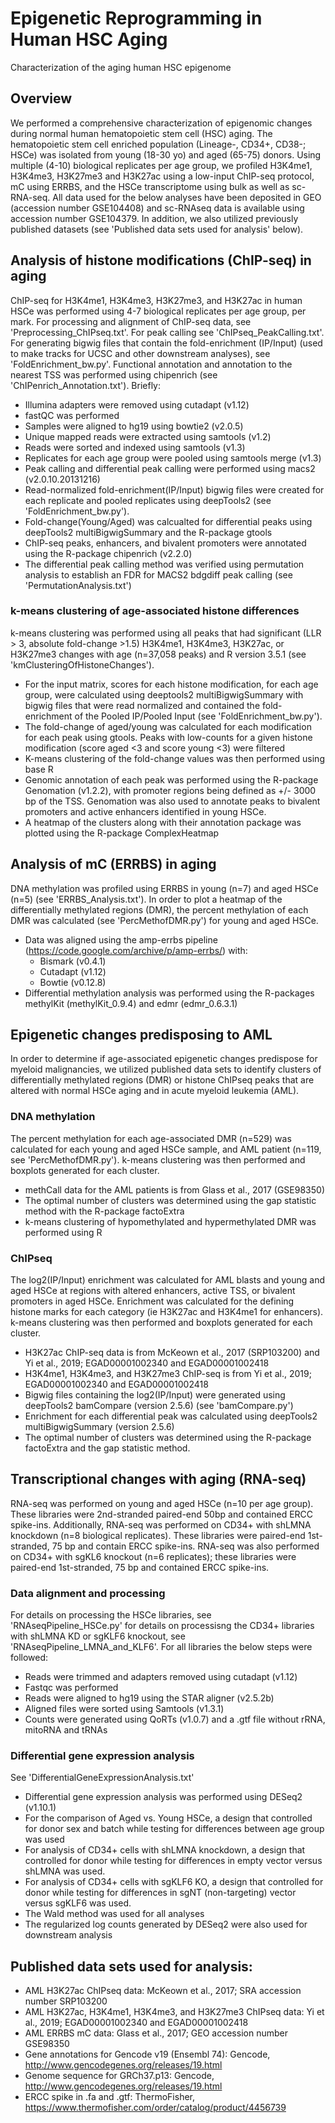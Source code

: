 # Epigenetic Reprogramming in Human HSC Aging
Characterization of the aging human HSC epigenome

## Overview
We performed a comprehensive characterization of epigenomic changes during normal human hematopoietic stem cell (HSC) aging. The hematopoietic stem cell enriched population (Lineage-, CD34+, CD38-; HSCe) was isolated from young (18-30 yo) and aged (65-75) donors.  Using multiple (4-10) biological replicates per age group, we profiled H3K4me1, H3K4me3, H3K27me3 and H3K27ac using a low-input ChIP-seq protocol, mC using ERRBS, and the HSCe transcriptome using bulk as well as sc-RNA-seq. All data used for the below analyses have been deposited in GEO (accession number GSE104408) and sc-RNAseq data is available using accession number GSE104379. In addition, we also utilized previously published datasets (see 'Published data sets used for analysis' below).


## Analysis of histone modifications (ChIP-seq) in aging
ChIP-seq for H3K4me1, H3K4me3, H3K27me3, and H3K27ac in human HSCe was performed using 4-7 biological replicates per age group, per mark. For processing and alignment of ChIP-seq data, see 'Preprocessing_ChIPseq.txt'. For peak calling see 'ChIPseq_PeakCalling.txt'. For generating bigwig files that contain the fold-enrichment (IP/Input) (used to make tracks for UCSC and other downstream analyses), see 'FoldEnrichment_bw.py'. Functional annotation and annotation to the nearest TSS was performed using chipenrich (see 'ChIPenrich_Annotation.txt'). Briefly:
  - Illumina adapters were removed using cutadapt (v1.12)
  - fastQC was performed
  - Samples were aligned to hg19 using bowtie2 (v2.0.5)
  - Unique mapped reads were extracted using samtools (v1.2)
  - Reads were sorted and indexed using samtools (v1.3)
  - Replicates for each age group were pooled using samtools merge (v1.3)
  - Peak calling and differential peak calling were performed using macs2 (v2.0.10.20131216)
  - Read-normalized fold-enrichment(IP/Input) bigwig files were created for each replicate and pooled replicates using deepTools2 (see 'FoldEnrichment_bw.py').
  - Fold-change(Young/Aged) was calcualted for differential peaks using deepTools2 multiBigwigSummary and the R-package gtools
  - ChIP-seq peaks, enhancers, and bivalent promoters were annotated using the R-package chipenrich (v2.2.0)
  - The differential peak calling method was verified using permutation analysis to establish an FDR for MACS2 bdgdiff peak calling (see 'PermutationAnalysis.txt')

### k-means clustering of age-associated histone differences
k-means clustering was performed using all peaks that had significant (LLR > 3, absolute fold-change >1.5) H3K4me1, H3K4me3, H3K27ac, or H3K27me3 changes with age (n=37,058 peaks) and R version 3.5.1 (see 'kmClusteringOfHistoneChanges').
  - For the input matrix, scores for each histone modification, for each age group, were calculated using deeptools2 multiBigwigSummary with bigwig files that were read normalized and contained the fold-enrichment of the Pooled IP/Pooled Input (see 'FoldEnrichment_bw.py').
  - The fold-change of aged/young was calculated for each modification for each peak using gtools. Peaks with low-counts for a given histone modification (score aged <3 and score young <3) were filtered
  - K-means clustering of the fold-change values was then performed using base R
  - Genomic annotation of each peak was performed using the R-package Genomation (v1.2.2), with promoter regions being defined as +/- 3000 bp of the TSS. Genomation was also used to annotate peaks to bivalent promoters and active enhancers identified in young HSCe.
  - A heatmap of the clusters along with their annotation package was plotted using the R-package ComplexHeatmap
  
## Analysis of mC (ERRBS) in aging 
DNA methylation was profiled using ERRBS in young (n=7) and aged HSCe (n=5) (see 'ERRBS_Analysis.txt'). In order to plot a heatmap of the differentially methylated regions (DMR), the percent methylation of each DMR was calculated (see 'PercMethofDMR.py') for young and aged HSCe. 

- Data was aligned using the amp-errbs pipeline (https://code.google.com/archive/p/amp-errbs/) with:
  - Bismark (v0.4.1)
  - Cutadapt (v1.12)
  - Bowtie (v0.12.8)
 - Differential methylation analysis was performed using the R-packages methylKit (methylKit_0.9.4) and edmr (edmr_0.6.3.1)

 
## Epigenetic changes predisposing to AML
In order to determine if age-associated epigenetic changes predispose for myeloid malignancies, we utilized published data sets to identify clusters of differentially methylated regions (DMR) or histone ChIPseq peaks that are altered with normal HSCe aging and in acute myeloid leukemia (AML).

### DNA methylation
The percent methylation for each age-associated DMR (n=529) was calculated for each young and aged HSCe sample, and AML patient (n=119, see 'PercMethofDMR.py'). k-means clustering was then performed and boxplots generated for each cluster.
  - methCall data for the AML patients is from Glass et al., 2017 (GSE98350)
  - The optimal number of clusters was determined using the gap statistic method with the R-package factoExtra
   - k-means clustering of hypomethylated and hypermethylated DMR was performed using R
  
### ChIPseq
The log2(IP/Input) enrichment was calculated for AML blasts and young and aged HSCe at regions with altered enhancers, active TSS, or bivalent promoters in aged HSCe. Enrichment was calculated for the defining histone marks for each category (ie H3K27ac and H3K4me1 for enhancers). k-means clustering was then performed and boxplots generated for each cluster.
  - H3K27ac ChIP-seq data is from McKeown et al., 2017 (SRP103200) and Yi et al., 2019; EGAD00001002340 and EGAD00001002418 
  - H3K4me1, H3K4me3, and H3K27me3 ChIP-seq is from Yi et al., 2019; EGAD00001002340 and EGAD00001002418 
  - Bigwig files containing the log2(IP/Input) were generated using deepTools2 bamCompare (version 2.5.6) (see 'bamCompare.py')
  - Enrichment for each differential peak was calculated using deepTools2 multiBigwigSummary (version 2.5.6)
  - The optimal number of clusters was determined using the R-package factoExtra and the gap statistic method. 
  
  
## Transcriptional changes with aging (RNA-seq)
RNA-seq was performed on young and aged HSCe (n=10 per age group). These libraries were 2nd-stranded paired-end 50bp and contained ERCC spike-ins. Additionally, RNA-seq was performed on CD34+ with shLMNA knockdown (n=8 biological replicates). These libraries were paired-end 1st-stranded, 75 bp and contain ERCC spike-ins. RNA-seq was also performed on CD34+ with sgKL6 knockout (n=6 replicates); these libraries were paired-end 1st-stranded, 75 bp and contained ERCC spike-ins.


### Data alignment and processing
For details on processing the HSCe libraries, see 'RNAseqPipeline_HSCe.py' for details on processisng the CD34+ libraries with shLMNA KD or sgKLF6 knockout, see 'RNAseqPipeline_LMNA_and_KLF6'. For all libraries the below steps were followed:
- Reads were trimmed and adapters removed using cutadapt (v1.12)
- Fastqc was performed 
- Reads were aligned to hg19 using the STAR aligner (v2.5.2b)
- Aligned files were sorted using Samtools (v1.3.1)
- Counts were generated using QoRTs (v1.0.7) and a .gtf file without rRNA, mitoRNA and tRNAs 


### Differential gene expression analysis
See 'DifferentialGeneExpressionAnalysis.txt'
  - Differential gene expression analysis was performed using DESeq2 (v1.10.1)
  - For the comparison of Aged vs. Young HSCe, a design that controlled for donor sex and batch while testing for differences between age group was used
  - For analysis of CD34+ cells with shLMNA knockdown, a design that controlled for donor while testing for differences in empty vector versus shLMNA was used.
  - For analysis of CD34+ cells with sgKLF6 KO, a design that controlled for donor while testing for differences in sgNT (non-targeting) vector versus sgKLF6 was used.
  - The Wald method was used for all analyses
  - The regularized log counts generated by DESeq2 were also used for downstream analysis
  
  
## Published data sets used for analysis:
- AML H3K27ac ChIPseq data: McKeown et al., 2017; SRA accession number SRP103200
- AML H3K27ac, H3K4me1, H3K4me3, and H3K27me3 ChIPseq data: Yi et al., 2019; EGAD00001002340 and EGAD00001002418 
- AML ERRBS mC data: Glass et al., 2017; GEO accession number GSE98350
- Gene annotations for Gencode v19 (Ensembl 74): Gencode, http://www.gencodegenes.org/releases/19.html
- Genome sequence for GRCh37.p13: Gencode, http://www.gencodegenes.org/releases/19.html
- ERCC spike in .fa and .gtf: ThermoFisher, https://www.thermofisher.com/order/catalog/product/4456739


 

